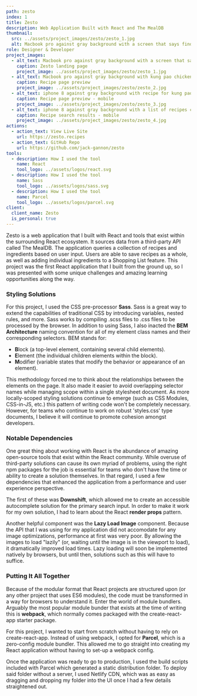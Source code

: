 ```yaml
---
path: zesto
index: 1
title: Zesto
description: Web Application Built with React and The MealDB
thumbnail:
  src: ../assets/project_images/zesto/zesto_1.jpg
  alt: Macbook pro against gray background with a screen that says find recipes with Zesto
role: Designer & Developer
project_images:
  - alt_text: Macbook pro against gray background with a screen that says find recipes with Zesto
    caption: Zesto landing page
    project_image: ../assets/project_images/zesto/zesto_1.jpg
  - alt_text: Macbook pro against gray background with kung pao chicken recipe on screen
    caption: Recipe page preview
    project_image: ../assets/project_images/zesto/zesto_2.jpg
  - alt_text: iphone 8 against gray background with recipe for kung pao chicken on screen
    caption: Recipe page preview - mobile
    project_image: ../assets/project_images/zesto/zesto_3.jpg
  - alt_text: iphone 8 against gray background with a list of recipes containing chicken on the screen
    caption: Recipe search results - mobile
    project_image: ../assets/project_images/zesto/zesto_4.jpg
actions:
  - action_text: View Live Site
    url: https://zesto.recipes
  - action_text: GitHub Repo
    url: https://github.com/jack-gannon/zesto
tools:
  - description: How I used the tool
    name: React
    tool_logo: ../assets/logos/react.svg
  - description: How I used the tool
    name: Sass
    tool_logo: ../assets/logos/sass.svg
  - description: How I used the tool
    name: Parcel
    tool_logo: ../assets/logos/parcel.svg
client:
  client_name: Zesto
  is_personal: true
---
```


Zesto is a web application that I built with React and tools that exist within the surrounding React ecosystem. It sources data from a third-party API called The MealDB. The application queries a collection of recipes and ingredients based on user input. Users are able to save recipes as a whole, as well as adding individual ingredients to a Shopping List feature. This project was the first React application that I built from the ground up, so I was presented with some unique challenges and amazing learning opportunities along the way.

### Styling Solutions

For this project, I used the CSS pre-processor **Sass**. Sass is a great way to extend the capabilities of traditional CSS by introducing variables, nested rules, and more. Sass works by compiling .scss files to .css files to be processed by the browser. In addition to using Sass, I also inacted the **BEM Architecture** naming convention for all of my element class names and their corresponding selectors. BEM stands for:

- **B**lock (a top-level element, containing several child elements).
- **E**lement (the individual children elements within the block).
- **M**odifier (variable states that modify the behavior or appearance of an element).

This methodology forced me to think about the relationships between the elements on the page. It also made it easier to avoid overlapping selector names while managing scope within a single stylesheet document. As more locally-scoped styling solutions continue to emerge (such as CSS Modules, CSS-in-JS, etc.) this pattern of writing code won't be completely necessary. However, for teams who continue to work on robust 'styles.css' type documents, I believe it will continue to promote cohesion amongst developers.

### Notable Dependencies

One great thing about working with React is the abundance of amazing open-source tools that exist within the React community. While overuse of third-party solutions can cause its own myriad of problems, using the right npm packages for the job is essential for teams who don't have the time or ability to create a solution themselves. In that regard, I used a few dependencies that enhanced the application from a performance and user experience perspective.

The first of these was **Downshift**, which allowed me to create an accessible autocomplete solution for the primary search input. In order to make it work for my own solution, I had to learn about the React **render props** pattern.

Another helpful component was the **Lazy Load Image** component. Because the API that I was using for my application did not accomodate for any image optimizations, performance at first was very poor. By allowing the images to load "lazily" (or, waiting until the image is in the viewport to load), it dramatically improved load times. Lazy loading will soon be implemented natively by browsers, but until then, solutions such as this will have to suffice.

### Putting It All Together

Because of the modular format that React projects are structured upon (or any other project that uses ES6 modules), the code must be transformed in a way for browsers to understand it. Enter the world of module bundlers. Arguably the most popular module bunder that exists at the time of writing this is **webpack**, which normally comes packaged with the create-react-app starter package.

For this project, I wanted to start from scratch without having to rely on create-react-app. Instead of using webpack, I opted for **Parcel**, which is a zero-config module bundler. This allowed me to go straight into creating my React application without having to set-up a webpack config.

Once the application was ready to go to production, I used the build scripts included with Parcel which generated a static distribution folder. To deploy said folder without a server, I used Netlify CDN, which was as easy as dragging and dropping my folder into the UI once I had a few details straightened out.
